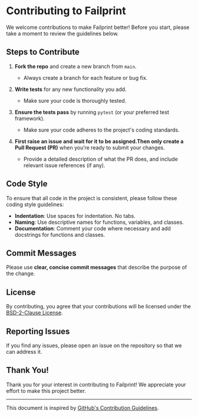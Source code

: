 # Contributing to Failprint

We welcome contributions to make Failprint better! Before you start, please take a moment to review the guidelines below.

## Steps to Contribute

1. **Fork the repo** and create a new branch from `main`. 
   - Always create a branch for each feature or bug fix.
   
2. **Write tests** for any new functionality you add. 
   - Make sure your code is thoroughly tested.

3. **Ensure the tests pass** by running `pytest` (or your preferred test framework).
   - Make sure your code adheres to the project's coding standards.

4. **First raise an issue and wait for it to be assigned.Then only create a Pull Request (PR)** when you’re ready to submit your changes.
   - Provide a detailed description of what the PR does, and include relevant issue references (if any).

## Code Style

To ensure that all code in the project is consistent, please follow these coding style guidelines:

- **Indentation**: Use spaces for indentation. No tabs.
- **Naming**: Use descriptive names for functions, variables, and classes.
- **Documentation**: Comment your code where necessary and add docstrings for functions and classes.

## Commit Messages

Please use **clear, concise commit messages** that describe the purpose of the change. 


## License

By contributing, you agree that your contributions will be licensed under the [BSD-2-Clause License](LICENSE).

## Reporting Issues

If you find any issues, please open an issue on the repository so that we can address it.

## Thank You!

Thank you for your interest in contributing to Failprint! We appreciate your effort to make this project better.

---

This document is inspired by [GitHub's Contribution Guidelines](https://github.com/blog/1184-contributing-guidelines).

